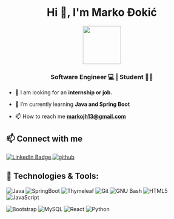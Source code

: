 <h1 align="center">Hi 👋, I'm Marko Đokić</h1>
<div id="header" align="center">
  <img src="https://media.giphy.com/media/M9gbBd9nbDrOTu1Mqx/giphy.gif" width="100"/>
</div>
<h3 align="center">Software Engineer 💻 | Student 👨‍🎓</h3>

- 🤝 I am looking for an **internship or job.**

- 🌱 I’m currently learning **Java and Spring Boot**

- 📫 How to reach me **markojh13@gmail.com**

 ## 📫 Connect with me
 
<p align="left">

  <a href="https://www.linkedin.com/in/marko-djokic13/">
    <img align="center" src="https://img.shields.io/badge/LinkedIn-blue?style=for-the-badge&logo=linkedin&logoColor=white" alt="LinkedIn Badge" />
  </a>
  <a href="https://github.com/marko-cpu/">
    <img align="center" src="https://camo.githubusercontent.com/b2d1ae072c968dbeaf2232f0e1071ae5a7b218b11caec1ae5c69c10ef370a3cc/68747470733a2f2f696d672e736869656c64732e696f2f62616467652f6769746875622d2532333234323932652e7376673f267374796c653d666f722d7468652d6261646765266c6f676f3d676974687562266c6f676f436f6c6f723d7768697465" alt="github" data-canonical-src="https://img.shields.io/badge/github-%2324292e.svg?&amp;style=for-the-badge&amp;logo=github&amp;logoColor=white" style="max-width: 100%;" class="hoverZoomLink" />
  </a>
</p>

## 💼 Technologies & Tools:

![Java](https://img.shields.io/badge/Java-ED8B00?style=for-the-badge&logo=java&logoColor=white)
![SpringBoot](https://img.shields.io/static/v1?style=for-the-badge&message=SpringBoot&color=gray&logo=SpringBoot&logoColor=green&label=)
![Thymeleaf](https://img.shields.io/static/v1?style=for-the-badge&message=Thymeleaf&color=gray&logo=Thymeleaf&logoColor=green&label=)
![Git](https://img.shields.io/static/v1?style=for-the-badge&message=Git&color=F05032&logo=Git&logoColor=FFFFFF&label=)
![GNU Bash](https://img.shields.io/static/v1?style=for-the-badge&message=GNU+Bash&color=4EAA25&logo=GNU+Bash&logoColor=FFFFFF&label=)
![HTML5](https://img.shields.io/static/v1?style=for-the-badge&message=html5&color=eab676&logo=HTML5&logoColor=ORANGE&label=)
![JavaScript](https://img.shields.io/static/v1?style=for-the-badge&message=JavaScript&color=222222&logo=JavaScript&logoColor=F7DF1E&label=)

![Bootstrap](https://img.shields.io/static/v1?style=for-the-badge&message=Bootstrap&color=7952B3&logo=Bootstrap&logoColor=FFFFFF&label=)
![MySQL](https://img.shields.io/static/v1?style=for-the-badge&message=MySQL&color=4479A1&logo=MySQL&logoColor=FFFFFF&label=)
![React](https://img.shields.io/badge/react-%2320232a.svg?style=for-the-badge&logo=react&logoColor=%2361DAFB)
![Python](https://img.shields.io/static/v1?style=for-the-badge&message=Python&color=3776AB&logo=Python&logoColor=FFFFFF&label=)
